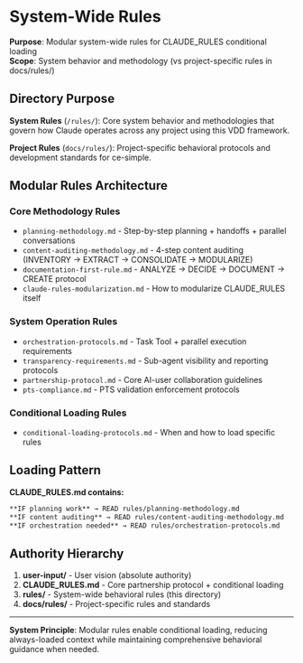 # System-Wide Rules

**Purpose**: Modular system-wide rules for CLAUDE_RULES conditional loading  
**Scope**: System behavior and methodology (vs project-specific rules in docs/rules/)

## Directory Purpose

**System Rules** (`/rules/`): Core system behavior and methodologies that govern how Claude operates across any project using this VDD framework.

**Project Rules** (`docs/rules/`): Project-specific behavioral protocols and development standards for ce-simple.

## Modular Rules Architecture

### Core Methodology Rules
- `planning-methodology.md` - Step-by-step planning + handoffs + parallel conversations
- `content-auditing-methodology.md` - 4-step content auditing (INVENTORY → EXTRACT → CONSOLIDATE → MODULARIZE)
- `documentation-first-rule.md` - ANALYZE → DECIDE → DOCUMENT → CREATE protocol
- `claude-rules-modularization.md` - How to modularize CLAUDE_RULES itself

### System Operation Rules  
- `orchestration-protocols.md` - Task Tool + parallel execution requirements
- `transparency-requirements.md` - Sub-agent visibility and reporting protocols
- `partnership-protocol.md` - Core AI-user collaboration guidelines
- `pts-compliance.md` - PTS validation enforcement protocols

### Conditional Loading Rules
- `conditional-loading-protocols.md` - When and how to load specific rules

## Loading Pattern

**CLAUDE_RULES.md contains:**
```markdown
**IF planning work** → READ rules/planning-methodology.md
**IF content auditing** → READ rules/content-auditing-methodology.md  
**IF orchestration needed** → READ rules/orchestration-protocols.md
```

## Authority Hierarchy

1. **user-input/** - User vision (absolute authority)
2. **CLAUDE_RULES.md** - Core partnership protocol + conditional loading
3. **rules/** - System-wide behavioral rules (this directory)
4. **docs/rules/** - Project-specific rules and standards

---

**System Principle**: Modular rules enable conditional loading, reducing always-loaded context while maintaining comprehensive behavioral guidance when needed.